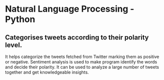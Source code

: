# Natural Language Processing - Python

## Categorises tweets according to their polarity level.

It helps categorize the tweets fetched from Twitter marking them as positive or negative.
Sentiment analysis is used to make program identify the words and decide their polarity.
It can be used to analyze a large number of tweets together and get knowledgeable insights.
